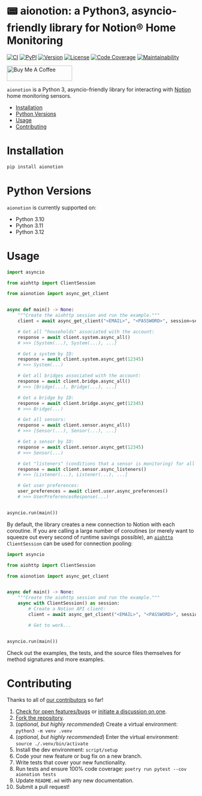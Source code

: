 # 📟 aionotion: a Python3, asyncio-friendly library for Notion® Home Monitoring

[![CI][ci-badge]][ci]
[![PyPI][pypi-badge]][pypi]
[![Version][version-badge]][version]
[![License][license-badge]][license]
[![Code Coverage][codecov-badge]][codecov]
[![Maintainability][maintainability-badge]][maintainability]

<a href="https://www.buymeacoffee.com/bachya1208P" target="_blank"><img src="https://cdn.buymeacoffee.com/buttons/default-orange.png" alt="Buy Me A Coffee" height="41" width="174"></a>

`aionotion` is a Python 3, asyncio-friendly library for interacting with [Notion][notion]
home monitoring sensors.

- [Installation](#installation)
- [Python Versions](#python-versions)
- [Usage](#usage)
- [Contributing](#contributing)

# Installation

```bash
pip install aionotion
```

# Python Versions

`aionotion` is currently supported on:

- Python 3.10
- Python 3.11
- Python 3.12

# Usage

```python
import asyncio

from aiohttp import ClientSession

from aionotion import async_get_client


async def main() -> None:
    """Create the aiohttp session and run the example."""
    client = await async_get_client("<EMAIL>", "<PASSWORD>", session=session)

    # Get all "households" associated with the account:
    response = await client.system.async_all()
    # >>> [System(...), System(...), ...]

    # Get a system by ID:
    response = await client.system.async_get(12345)
    # >>> System(...)

    # Get all bridges associated with the account:
    response = await client.bridge.async_all()
    # >>> [Bridge(...), Bridge(...), ...]

    # Get a bridge by ID:
    response = await client.bridge.async_get(12345)
    # >>> Bridge(...)

    # Get all sensors:
    response = await client.sensor.async_all()
    # >>> [Sensor(...), Sensor(...), ...]

    # Get a sensor by ID:
    response = await client.sensor.async_get(12345)
    # >>> Sensor(...)

    # Get "listeners" (conditions that a sensor is monitoring) for all sensors:
    response = await client.sensor.async_listeners()
    # >>> [Listener(...), Listener(...), ...]

    # Get user preferences:
    user_preferences = await client.user.async_preferences()
    # >>> UserPreferencesResponse(...)


asyncio.run(main())
```

By default, the library creates a new connection to Notion with each coroutine. If you
are calling a large number of coroutines (or merely want to squeeze out every second of
runtime savings possible), an [`aiohttp`][aiohttp] `ClientSession` can be used for
connection pooling:

```python
import asyncio

from aiohttp import ClientSession

from aionotion import async_get_client


async def main() -> None:
    """Create the aiohttp session and run the example."""
    async with ClientSession() as session:
        # Create a Notion API client:
        client = await async_get_client("<EMAIL>", "<PASSWORD>", session=session)

        # Get to work...


asyncio.run(main())
```

Check out the examples, the tests, and the source files themselves for method
signatures and more examples.

# Contributing

Thanks to all of [our contributors][contributors] so far!

1. [Check for open features/bugs][issues] or [initiate a discussion on one][new-issue].
2. [Fork the repository][fork].
3. (_optional, but highly recommended_) Create a virtual environment: `python3 -m venv .venv`
4. (_optional, but highly recommended_) Enter the virtual environment: `source ./.venv/bin/activate`
5. Install the dev environment: `script/setup`
6. Code your new feature or bug fix on a new branch.
7. Write tests that cover your new functionality.
8. Run tests and ensure 100% code coverage: `poetry run pytest --cov aionotion tests`
9. Update `README.md` with any new documentation.
10. Submit a pull request!

[aiohttp]: https://github.com/aio-libs/aiohttp
[ci-badge]: https://img.shields.io/github/actions/workflow/status/bachya/aionotion/test.yml
[ci]: https://github.com/bachya/aionotion/actions
[codecov-badge]: https://codecov.io/gh/bachya/aionotion/branch/dev/graph/badge.svg
[codecov]: https://codecov.io/gh/bachya/aionotion
[contributors]: https://github.com/bachya/aionotion/graphs/contributors
[fork]: https://github.com/bachya/aionotion/fork
[issues]: https://github.com/bachya/aionotion/issues
[license-badge]: https://img.shields.io/pypi/l/aionotion.svg
[license]: https://github.com/bachya/aionotion/blob/main/LICENSE
[maintainability-badge]: https://api.codeclimate.com/v1/badges/bd79edca07c8e4529cba/maintainability
[maintainability]: https://codeclimate.com/github/bachya/aionotion/maintainability
[new-issue]: https://github.com/bachya/aionotion/issues/new
[notion]: https://getnotion.com
[pypi-badge]: https://img.shields.io/pypi/v/aionotion.svg
[pypi]: https://pypi.python.org/pypi/aionotion
[version-badge]: https://img.shields.io/pypi/pyversions/aionotion.svg
[version]: https://pypi.python.org/pypi/aionotion
